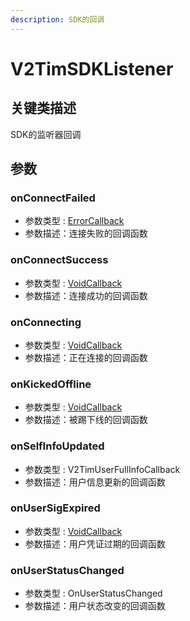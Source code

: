 ```yaml
---
description: SDK的回调
---
```


# V2TimSDKListener

## 关键类描述

SDK的监听器回调

## 参数

### onConnectFailed

* 参数类型 : [ErrorCallback](https://pub.dev/documentation/tencent\_im\_sdk\_plugin\_platform\_interface/latest/enum\_callbacks/ErrorCallback.html)
* 参数描述：连接失败的回调函数

### onConnectSuccess

* 参数类型 : [VoidCallback](https://pub.dev/documentation/tencent\_im\_sdk\_plugin\_platform\_interface/latest/enum\_callbacks/VoidCallback.html)
* 参数描述：连接成功的回调函数

### onConnecting

* 参数类型 : [VoidCallback](https://pub.dev/documentation/tencent\_im\_sdk\_plugin\_platform\_interface/latest/enum\_callbacks/VoidCallback.html)
* 参数描述：正在连接的回调函数

### onKickedOffline

* 参数类型 : [VoidCallback](https://pub.dev/documentation/tencent\_im\_sdk\_plugin\_platform\_interface/latest/enum\_callbacks/VoidCallback.html)
* 参数描述：被踢下线的回调函数

### onSelfInfoUpdated

* 参数类型 : V2TimUserFullInfoCallback
* 参数描述：用户信息更新的回调函数

### onUserSigExpired

* 参数类型 : [VoidCallback](https://pub.dev/documentation/tencent\_im\_sdk\_plugin\_platform\_interface/latest/enum\_callbacks/VoidCallback.html)
* 参数描述：用户凭证过期的回调函数

### onUserStatusChanged

* 参数类型 : OnUserStatusChanged
* 参数描述：用户状态改变的回调函数
